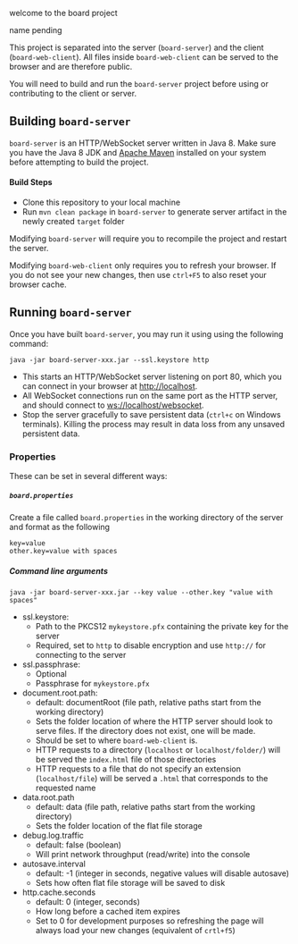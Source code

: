 welcome to the board project

name pending

This project is separated into the server (`board-server`) and the client (`board-web-client`). All files inside `board-web-client` can be served to the browser and are therefore public.

You will need to build and run the `board-server` project before using or contributing to the client or server.

## Building `board-server` 

`board-server` is an HTTP/WebSocket server written in Java 8. Make sure you have the Java 8 JDK and [Apache Maven](https://maven.apache.org/index.html) installed on your system before attempting to build the project.

#### Build Steps
- Clone this repository to your local machine
- Run `mvn clean package` in `board-server` to generate server artifact in the newly created `target` folder

Modifying `board-server` will require you to recompile the project and restart the server.

Modifying `board-web-client` only requires you to refresh your browser. If you do not see your new changes, then use `ctrl+F5` to also reset your browser cache.

## Running `board-server`

Once you have built `board-server`, you may run it using using the following command:

    java -jar board-server-xxx.jar --ssl.keystore http

- This starts an HTTP/WebSocket server listening on port 80, which you can connect in your browser at [http://localhost](http://localhost). 
- All WebSocket connections run on the same port as the HTTP server, and should connect to [ws://localhost/websocket](ws://localhost/websocket). 
- Stop the server gracefully to save persistent data (`ctrl+c` on Windows terminals). Killing the process may result in data loss from any unsaved persistent data.

### Properties

These can be set in several different ways:

##### `board.properties`
Create a file called `board.properties` in the working directory of the server and format as the following

    key=value
    other.key=value with spaces

##### Command line arguments

    java -jar board-server-xxx.jar --key value --other.key "value with spaces"


- ssl.keystore:
	- Path to the PKCS12 `mykeystore.pfx` containing the private key for the server
	- Required, set to `http` to disable encryption and use `http://` for connecting to the server
- ssl.passphrase:
	- Optional
	- Passphrase for `mykeystore.pfx`
- document.root.path:
  - default: documentRoot (file path, relative paths start from the working directory)
  - Sets the folder location of where the HTTP server should look to serve files. If the directory does not exist, one will be made.
  - Should be set to where `board-web-client` is. 
  - HTTP requests to a directory (`localhost` or `localhost/folder/`) will be served the `index.html` file of those directories
  - HTTP requests to a file that do not specify an extension (`localhost/file`) will be served a `.html` that corresponds to the requested name
- data.root.path
  - default: data (file path, relative paths start from the working directory)
  - Sets the folder location of the flat file storage
- debug.log.traffic
	- default: false (boolean)
	- Will print network throughput (read/write) into the console
- autosave.interval
  - default: -1 (integer in seconds, negative values will disable autosave)
  - Sets how often flat file storage will be saved to disk
- http.cache.seconds
	- default: 0 (integer, seconds)
	- How long before a cached item expires
	- Set to 0 for development purposes so refreshing the page will always load your new changes (equivalent of `crtl+f5`)